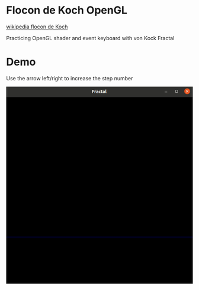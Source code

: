 # Flocon de Koch OpenGL

[wikipedia flocon de Koch](https://fr.wikipedia.org/wiki/Flocon_de_Koch)

Practicing OpenGL shader and event keyboard with von Kock Fractal

# Demo

Use the arrow left/right to increase the step number

![](doc/demo.gif)
